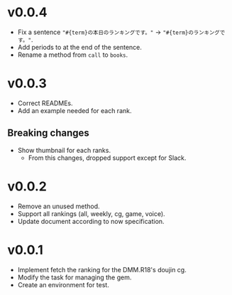 # v0.0.4
- Fix a sentence `"#{term}の本日のランキングです。"` -> `"#{term}のランキングです。"`.
- Add periods to at the end of the sentence.
- Rename a method from `call` to `books`.

# v0.0.3
- Correct READMEs.
- Add an example needed for each rank.

## Breaking changes
- Show thumbnail for each ranks.
  - From this changes, dropped support except for Slack.

# v0.0.2
- Remove an unused method.
- Support all rankings (all, weekly, cg, game, voice).
- Update document according to now specification.

# v0.0.1
- Implement fetch the ranking for the DMM.R18's doujin cg.
- Modify the task for managing the gem.
- Create an environment for test.
